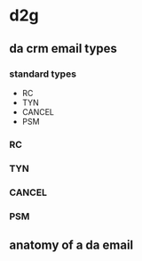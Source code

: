 d2g
================
## da crm email types

### standard types

* RC
* TYN
* CANCEL
* PSM

### RC

### TYN

### CANCEL

### PSM

## anatomy of a da email

